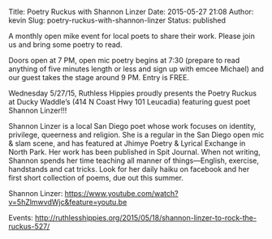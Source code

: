 Title: Poetry Ruckus with Shannon Linzer
Date: 2015-05-27 21:08
Author: kevin
Slug: poetry-ruckus-with-shannon-linzer
Status: published

A monthly open mike event for local poets to share their work. Please join us and bring some poetry to read.

Doors open at 7 PM, open mic poetry begins at 7:30 (prepare to read anything of five minutes length or less and sign up with emcee Michael) and our guest takes the stage around 9 PM. Entry is FREE.

Wednesday 5/27/15, Ruthless Hippies proudly presents the Poetry Ruckus at Ducky Waddle’s (414 N Coast Hwy 101 Leucadia) featuring guest poet Shannon Linzer!!!

Shannon Linzer is a local San Diego poet whose work focuses on identity, privilege, queerness and religion. She is a regular in the San Diego open mic & slam scene, and has featured at Jhimye Poetry & Lyrical Exchange in North Park. Her work has been published in Spit Journal. When not writing, Shannon spends her time teaching all manner of things—English, exercise, handstands and cat tricks. Look for her daily haiku on facebook and her first short collection of poems, due out this summer.

Shannon Linzer: https://www.youtube.com/watch?v=5hZlmwvdWjc&feature=youtu.be

Events: http://ruthlesshippies.org/2015/05/18/shannon-linzer-to-rock-the-ruckus-527/
